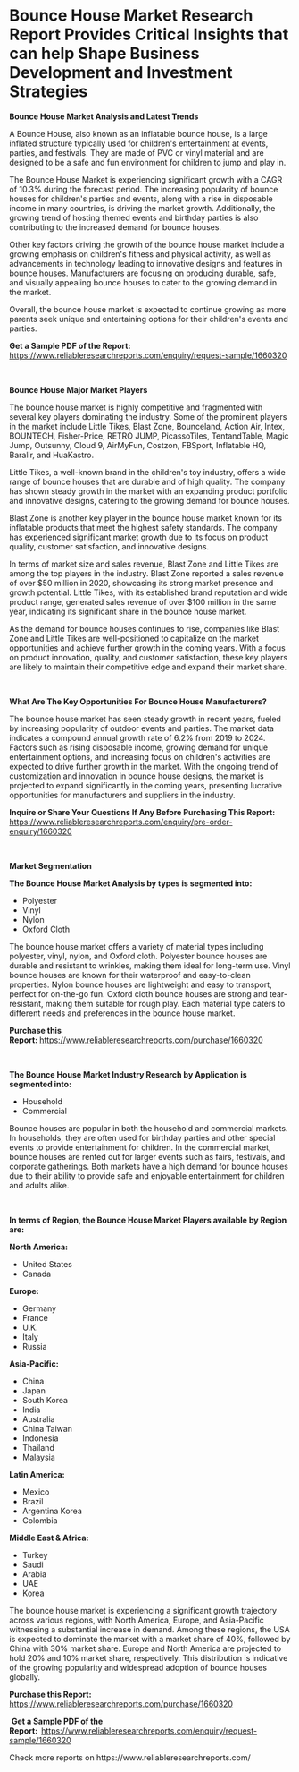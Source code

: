 <p><h1>Bounce House Market Research Report Provides Critical Insights that can help Shape Business Development and Investment Strategies</h1></p><p><strong>Bounce House Market Analysis and Latest Trends</strong></p>
<p><p>A Bounce House, also known as an inflatable bounce house, is a large inflated structure typically used for children's entertainment at events, parties, and festivals. They are made of PVC or vinyl material and are designed to be a safe and fun environment for children to jump and play in.</p><p>The Bounce House Market is experiencing significant growth with a CAGR of 10.3% during the forecast period. The increasing popularity of bounce houses for children's parties and events, along with a rise in disposable income in many countries, is driving the market growth. Additionally, the growing trend of hosting themed events and birthday parties is also contributing to the increased demand for bounce houses.</p><p>Other key factors driving the growth of the bounce house market include a growing emphasis on children's fitness and physical activity, as well as advancements in technology leading to innovative designs and features in bounce houses. Manufacturers are focusing on producing durable, safe, and visually appealing bounce houses to cater to the growing demand in the market.</p><p>Overall, the bounce house market is expected to continue growing as more parents seek unique and entertaining options for their children's events and parties.</p></p>
<p><strong>Get a Sample PDF of the Report:&nbsp;</strong> <a href="https://www.reliableresearchreports.com/enquiry/request-sample/1660320">https://www.reliableresearchreports.com/enquiry/request-sample/1660320</a></p>
<p>&nbsp;</p>
<p><strong>Bounce House Major Market Players</strong></p>
<p><p>The bounce house market is highly competitive and fragmented with several key players dominating the industry. Some of the prominent players in the market include Little Tikes, Blast Zone, Bounceland, Action Air, Intex, BOUNTECH, Fisher-Price, RETRO JUMP, PicassoTiles, TentandTable, Magic Jump, Outsunny, Cloud 9, AirMyFun, Costzon, FBSport, Inflatable HQ, Baralir, and HuaKastro.</p><p>Little Tikes, a well-known brand in the children's toy industry, offers a wide range of bounce houses that are durable and of high quality. The company has shown steady growth in the market with an expanding product portfolio and innovative designs, catering to the growing demand for bounce houses.</p><p>Blast Zone is another key player in the bounce house market known for its inflatable products that meet the highest safety standards. The company has experienced significant market growth due to its focus on product quality, customer satisfaction, and innovative designs.</p><p>In terms of market size and sales revenue, Blast Zone and Little Tikes are among the top players in the industry. Blast Zone reported a sales revenue of over $50 million in 2020, showcasing its strong market presence and growth potential. Little Tikes, with its established brand reputation and wide product range, generated sales revenue of over $100 million in the same year, indicating its significant share in the bounce house market.</p><p>As the demand for bounce houses continues to rise, companies like Blast Zone and Little Tikes are well-positioned to capitalize on the market opportunities and achieve further growth in the coming years. With a focus on product innovation, quality, and customer satisfaction, these key players are likely to maintain their competitive edge and expand their market share.</p></p>
<p>&nbsp;</p>
<p><strong>What Are The Key Opportunities For Bounce House Manufacturers?</strong></p>
<p><p>The bounce house market has seen steady growth in recent years, fueled by increasing popularity of outdoor events and parties. The market data indicates a compound annual growth rate of 6.2% from 2019 to 2024. Factors such as rising disposable income, growing demand for unique entertainment options, and increasing focus on children's activities are expected to drive further growth in the market. With the ongoing trend of customization and innovation in bounce house designs, the market is projected to expand significantly in the coming years, presenting lucrative opportunities for manufacturers and suppliers in the industry.</p></p>
<p><strong>Inquire or Share Your Questions If Any Before Purchasing This Report:</strong> <a href="https://www.reliableresearchreports.com/enquiry/pre-order-enquiry/1660320">https://www.reliableresearchreports.com/enquiry/pre-order-enquiry/1660320</a></p>
<p>&nbsp;</p>
<p><strong>Market Segmentation</strong></p>
<p><strong>The Bounce House Market Analysis by types is segmented into:</strong></p>
<p><ul><li>Polyester</li><li>Vinyl</li><li>Nylon</li><li>Oxford Cloth</li></ul></p>
<p><p>The bounce house market offers a variety of material types including polyester, vinyl, nylon, and Oxford cloth. Polyester bounce houses are durable and resistant to wrinkles, making them ideal for long-term use. Vinyl bounce houses are known for their waterproof and easy-to-clean properties. Nylon bounce houses are lightweight and easy to transport, perfect for on-the-go fun. Oxford cloth bounce houses are strong and tear-resistant, making them suitable for rough play. Each material type caters to different needs and preferences in the bounce house market.</p></p>
<p><strong>Purchase this Report:&nbsp;</strong><a href="https://www.reliableresearchreports.com/purchase/1660320">https://www.reliableresearchreports.com/purchase/1660320</a></p>
<p>&nbsp;</p>
<p><strong>The Bounce House Market Industry Research by Application is segmented into:</strong></p>
<p><ul><li>Household</li><li>Commercial</li></ul></p>
<p><p>Bounce houses are popular in both the household and commercial markets. In households, they are often used for birthday parties and other special events to provide entertainment for children. In the commercial market, bounce houses are rented out for larger events such as fairs, festivals, and corporate gatherings. Both markets have a high demand for bounce houses due to their ability to provide safe and enjoyable entertainment for children and adults alike.</p></p>
<p>&nbsp;</p>
<p><strong>In terms of Region, the Bounce House Market Players available by Region are:</strong></p>
<p>
    <p> <strong> North America: </strong>
        <ul>
            <li>United States</li>
            <li>Canada</li>
        </ul>
        </p> 
    <p> <strong> Europe: </strong>
        <ul>
            <li>Germany</li>
            <li>France</li>
            <li>U.K.</li>
            <li>Italy</li>
            <li>Russia</li>
        </ul>
        </p> 
    <p> <strong> Asia-Pacific: </strong>
        <ul>
            <li>China</li>
            <li>Japan</li>
            <li>South Korea</li>
            <li>India</li>
            <li>Australia</li>
            <li>China Taiwan</li>
            <li>Indonesia</li>
            <li>Thailand</li>
            <li>Malaysia</li>
        </ul>
        </p> 
    <p> <strong> Latin America: </strong>
        <ul>
            <li>Mexico</li>
            <li>Brazil</li>
            <li>Argentina Korea</li>
            <li>Colombia</li>
        </ul>
        </p> 
    <p> <strong> Middle East & Africa: </strong>
        <ul>
            <li>Turkey</li>
            <li>Saudi</li>
            <li>Arabia</li>
            <li>UAE</li>
            <li>Korea</li>
        </ul>
    </p>
    </p>
<p><p>The bounce house market is experiencing a significant growth trajectory across various regions, with North America, Europe, and Asia-Pacific witnessing a substantial increase in demand. Among these regions, the USA is expected to dominate the market with a market share of 40%, followed by China with 30% market share. Europe and North America are projected to hold 20% and 10% market share, respectively. This distribution is indicative of the growing popularity and widespread adoption of bounce houses globally.</p></p>
<p><strong>Purchase this Report: </strong><a href="https://www.reliableresearchreports.com/purchase/1660320">https://www.reliableresearchreports.com/purchase/1660320</a></p>
<p>&nbsp;<strong>Get a Sample PDF of the Report:&nbsp;&nbsp;</strong><a href="https://www.reliableresearchreports.com/enquiry/request-sample/1660320">https://www.reliableresearchreports.com/enquiry/request-sample/1660320</a></p>
<p><strong></strong></p>
<p>Check more reports on https://www.reliableresearchreports.com/</p>